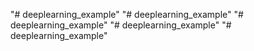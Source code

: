 "# deeplearning_example" 
"# deeplearning_example" 
"# deeplearning_example" 
"# deeplearning_example" 
"# deeplearning_example" 
